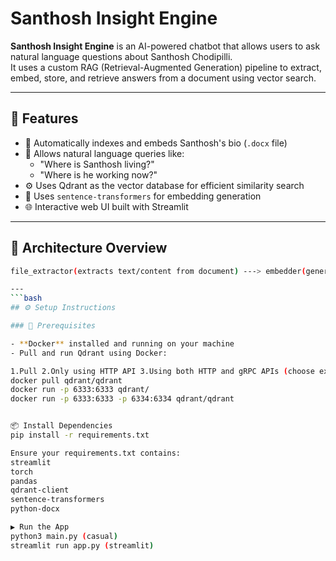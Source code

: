 # Santhosh Insight Engine

**Santhosh Insight Engine** is an AI-powered chatbot that allows users to ask natural language questions about Santhosh Chodipilli.  
It uses a custom RAG (Retrieval-Augmented Generation) pipeline to extract, embed, store, and retrieve answers from a document using vector search.

---

## 🚀 Features

- 📄 Automatically indexes and embeds Santhosh's bio (`.docx` file)
- 🤖 Allows natural language queries like:
  - "Where is Santhosh living?"
  - "Where is he working now?"
- ⚙️ Uses Qdrant as the vector database for efficient similarity search
- 🧩 Uses `sentence-transformers` for embedding generation
- 🌐 Interactive web UI built with Streamlit

---

## 🧱 Architecture Overview

```bash 
file_extractor(extracts text/content from document) ---> embedder(generates embeddings of the text) ---> Dataframe:main(creating dataframe for the text, metadata and embeddings) ---> qdrant_inserting(connect to qdrant, create collection in qdrant, and insert embeddings into qdrant with df) ---> rag(convert the user query into embedding, perform similarity search on qdrant and getting the text based data, Now passing that text retrieved fromt qdrant and query_text to the openAI client) ---> final response(main.py)

---
```bash 
## ⚙️ Setup Instructions

### 🔗 Prerequisites

- **Docker** installed and running on your machine
- Pull and run Qdrant using Docker:

1.Pull 2.Only using HTTP API 3.Using both HTTP and gRPC APIs (choose explictly)
docker pull qdrant/qdrant
docker run -p 6333:6333 qdrant/
docker run -p 6333:6333 -p 6334:6334 qdrant/qdrant  


📦 Install Dependencies
pip install -r requirements.txt

Ensure your requirements.txt contains:
streamlit
torch
pandas
qdrant-client
sentence-transformers
python-docx

▶️ Run the App
python3 main.py (casual)
streamlit run app.py (streamlit)
